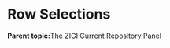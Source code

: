 # Row Selections

**Parent topic:**[The ZIGI Current Repository Panel](zOS_ISPF_Git_Interface_Users_Guide_V3R0_the_zigi_current_repository_panel.html)

